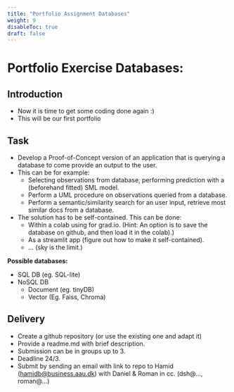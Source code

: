 ```yaml
---
title: "Portfolio Assignment Databases"
weight: 9
disableToc: true
draft: false
---
```



# Portfolio Exercise Databases: 

## Introduction

* Now it is time to get some coding done again :)
* This will be our first portfolio 

## Task 

* Develop a Proof-of-Concept version of an application that is querying a database to come provide an output to the user.
* This can be for example:
  * Selecting observations from database, performing prediction with a (beforehand fitted) SML model.
  * Perform a UML procedure on observations queried from a database.
  * Perform a semantic/similarity search for an user input, retrieve most similar docs from a database.
* The solution has to be self-contained. This can be done:
  * Within a colab using for grad.io. (Hint: An option is to save the database on github, and then load it in the colab).)
  * As a streamlit app (figure out how to make it self-contained).
  * ... (sky is the limit.)

**Possible databases:**

* SQL DB (eg. SQL-lite)
* NoSQL DB 
  * Document (eg. tinyDB)
  * Vector (Eg. Faiss, Chroma)

## Delivery

* Create a github repository (or use the existing one and adapt it)
* Provide a readme.md with brief description.
* Submission can be in groups up to 3.
* Deadline 24/3.
* Submit by sending an email with link to repo to Hamid (hamidb@business.aau.dk) with Daniel & Roman in cc. (dsh@..., roman@...)


